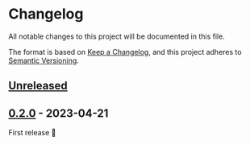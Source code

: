 # Changelog

All notable changes to this project will be documented in this file.

The format is based on [Keep a Changelog](https://keepachangelog.com/en/1.0.0/), and this project adheres to [Semantic Versioning](https://semver.org/spec/v2.0.0.html).

## [Unreleased](https://github.com/krazijames/execute-command/compare/v0.2.0...HEAD)

## [0.2.0](https://github.com/krazijames/execute-command/releases/tag/v0.2.0) - 2023-04-21

First release :tada:
